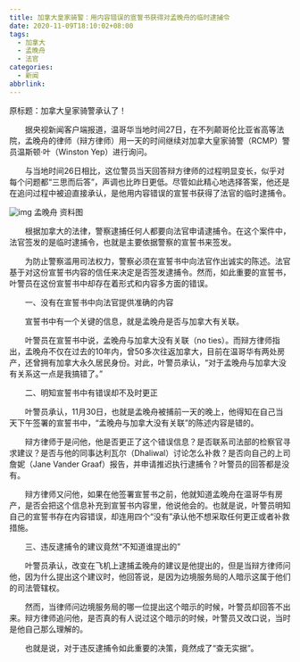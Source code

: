 ```yaml
---
title: 加拿大皇家骑警：用内容错误的宣誓书获得对孟晚舟的临时逮捕令
date: 2020-11-09T18:10:02+08:00
tags:
  - 加拿大
  - 孟晚舟
  - 法官
categories:
  - 新闻
abbrlink:
---
```


原标题：加拿大皇家骑警承认了！　　

　　据央视新闻客户端报道，温哥华当地时间27日，在不列颠哥伦比亚省高等法院，孟晚舟的律师（辩方律师）用一天的时间继续对加拿大皇家骑警（RCMP）警员温斯顿·叶（Winston Yep）进行询问。

　　与当地时间26日相比，这位警员当天回答辩方律师的过程明显变长，似乎对每个问题都“三思而后答”，声调也比昨日更低。尽管如此精心地选择答案，他还是在追问过程中被迫直接承认，是他用内容错误的宣誓书获得了法官的临时逮捕令。

![img](https://cdn.jsdelivr.net/gh/yakeing/Documentation@main/Hexo/images/7fd8-kcaeqzx8000406.jpg)
孟晚舟 资料图

　　根据加拿大的法律，警察逮捕任何人都要向法官申请逮捕令。在这个案件中，法官签发的是临时逮捕令，也就是主要依据警察的宣誓书来签发。

　　为防止警察滥用司法权力，警察必须在宣誓书中向法官作出诚实的陈述。法官基于对这份宣誓书内容的信任来决定是否签发逮捕令。然而，如此重要的宣誓书，叶警员在这份宣誓书中却存在着形式和内容多方面的错误。

　　一、没有在宣誓书中向法官提供准确的内容

　　宣誓书中有一个关键的信息，就是孟晚舟是否与加拿大有关联。

　　叶警员在宣誓书中说，孟晚舟与加拿大没有关联（no ties）。而辩方律师指出，孟晚舟不仅在过去的10年内，曾50多次往返加拿大，目前在温哥华有两处房产，还曾拥有加拿大永久居民身份。对此，叶警员承认，“对于孟晚舟与加拿大没有关系这一点是我搞错了。”

　　二、明知宣誓书中有错误却不及时更正

　　叶警员承认，11月30日，也就是孟晚舟被捕前一天的晚上，他得知在自己当天下午签署的宣誓书中，“孟晚舟与加拿大没有关联”的陈述内容是错的。

　　辩方律师于是问他，他是否更正了这个错误信息？是否联系司法部的检察官寻求建议？是否与他的同事达利瓦尔（Dhaliwal）讨论怎么补救？是否向自己的上司詹妮（Jane Vander Graaf）报告，并申请推迟执行逮捕令？叶警员的回答都是没有。

　　辩方律师又问他，如果在他签署宣誓书之前，他就知道孟晚舟在温哥华有房产，是否会把这个信息补充到宣誓书内容里，他说他会的。也就是说，叶警员明知自己的宣誓书存在内容错误，却连用四个“没有”承认他不想采取任何更正或者补救措施。

　　三、违反逮捕令的建议竟然“不知道谁提出的”

　　叶警员承认，改变在飞机上逮捕孟晚舟的建议是他提出的，但是当辩方律师问他，因为什么提出这个建议时，他回答说，是因为边境服务局的人暗示这属于他们的司法管辖权。

　　然而，当律师问边境服务局的哪一位提出这个暗示的时候，叶警员却回答不出来。辩方律师追问他，是否真的有人说过这个暗示的时候，叶警员又改口说，当时是他自己那么理解的。

　　也就是说，对于违反逮捕令如此重要的决策，竟然成了“查无实据”。